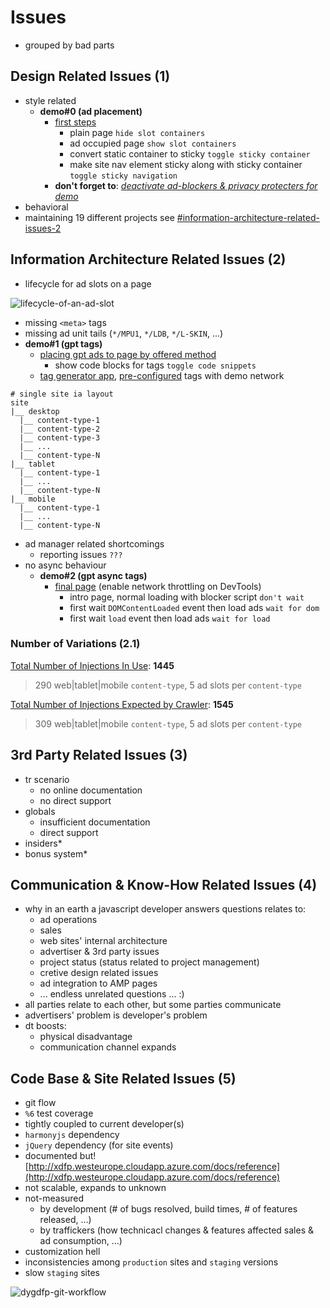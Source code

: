 # Issues

- grouped by bad parts

## Design Related Issues (1)

- style related
  - **demo#0 (ad placement)**
    - [first steps](https://xkema.github.io/untitled-ad-manager-demos/src/my-shiny-site-as-a-publisher/index.html)
      - plain page `hide slot containers`
      - ad occupied page `show slot containers`
      - convert static container to sticky `toggle sticky container`
      - make site nav element sticky along with sticky container `toggle sticky navigation`
    - **don't forget to**: *<u>deactivate ad-blockers & privacy protecters for demo</u>*
- behavioral
- maintaining 19 different projects see [#information-architecture-related-issues-2](#information-architecture-related-issues-2)

## Information Architecture Related Issues (2)

- lifecycle for ad slots on a page

![lifecycle-of-an-ad-slot](https://docs.google.com/drawings/d/e/2PACX-1vTiFL3QENKDnsUH7IgUYVJWuWKG1-HzV0s3jndgzhhzSso0czZDVSEzQKsuY9rR5QapkDnHA00y2C_O/pub?w=2259&h=1206)

- missing `<meta>` tags
- missing ad unit tails (`*/MPU1`, `*/LDB`, `*/L-SKIN`, ...)
- **demo#1 (gpt tags)**
  - [placing gpt ads to page by offered method](https://xkema.github.io/untitled-ad-manager-demos/src/my-shiny-site-as-a-publisher/gpt-tags.html)
    - show code blocks for tags `toggle code snippets`
  - [tag generator app](https://dfpgpt.appspot.com), [pre-configured](https://dfpgpt.appspot.com/g/+5dHXG-ng) tags with demo network

```
# single site ia layout
site
|__ desktop
  |__ content-type-1
  |__ content-type-2
  |__ content-type-3
  |__ ...
  |__ content-type-N
|__ tablet
  |__ content-type-1
  |__ ...
  |__ content-type-N
|__ mobile
  |__ content-type-1
  |__ ...
  |__ content-type-N
```

- ad manager related shortcomings
  - reporting issues `???`
- no async behaviour
  - **demo#2 (gpt async tags)**
    - [final page](https://xkema.github.io/untitled-ad-manager-demos/src/my-shiny-site-as-a-publisher/async-tags.html) (enable  network throttling on DevTools)
      - intro page, normal loading with blocker script `don't wait`
      - first wait `DOMContentLoaded` event then load ads `wait for dom`
      - first wait `load` event then load ads `wait for load`

### Number of Variations (2.1)

<u>Total Number of Injections In Use</u>: **1445** 

> 290 web\|tablet\|mobile `content-type`, 5 ad slots per `content-type`

<u>Total Number of Injections Expected by Crawler</u>: **1545**

> 309 web\|tablet\|mobile `content-type`, 5 ad slots per `content-type`

## 3rd Party Related Issues (3)

- tr scenario
  - no online documentation
  - no direct support
- globals
  - insufficient documentation
  - direct support
- insiders\*
- bonus system\*

## Communication & Know-How Related Issues (4)

- why in an earth a javascript developer answers questions relates to:
  - ad operations
  - sales
  - web sites' internal architecture
  - advertiser & 3rd party issues
  - project status (status related to project management)
  - cretive design related issues
  - ad integration to AMP pages
  - ... endless unrelated questions ... :)
- all parties relate to each other, but some parties communicate
- advertisers' problem is developer's problem
- dt boosts:
  - physical disadvantage
  - communication channel expands

## Code Base & Site Related Issues (5)

- git flow
- `%6` test coverage
- tightly coupled to current developer(s)
- `harmonyjs` dependency
- `jQuery` dependency (for site events)
- documented but! [http://xdfp.westeurope.cloudapp.azure.com/docs/reference](http://xdfp.westeurope.cloudapp.azure.com/docs/reference)
- not scalable, expands to unknown
- not-measured
  - by development (# of bugs resolved, build times, # of features released, ...)
  - by traffickers (how technicacl changes & features affected sales & ad consumption, ...)
- customization hell
- inconsistencies among `production` sites and `staging` versions
- slow `staging` sites

![dygdfp-git-workflow](https://docs.google.com/drawings/d/e/2PACX-1vRkMWMF1TXc8leTetl_vLc-uEfavnIFR6Sr4wVOcnKJkOvipTtJr4qZlDBacyIDaN9c-BI1cSFCDzt6/pub?w=1265&h=807)
















